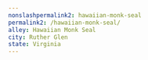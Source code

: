 ```yaml
---
﻿nonslashpermalink2: hawaiian-monk-seal
permalink2: /hawaiian-monk-seal/
alley: Hawaiian Monk Seal
city: Ruther Glen
state: Virginia
---
```

